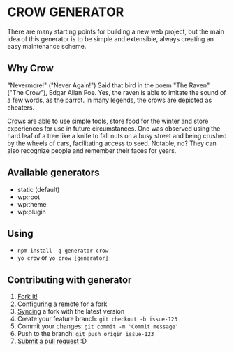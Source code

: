 # CROW GENERATOR #
There are many starting points for building a new web project, but the main idea of this generator is to be simple and extensible, always creating an easy maintenance scheme.

## Why Crow ##

"Nevermore!" ("Never Again!") Said that bird in the poem "The Raven" ("The Crow"), Edgar Allan Poe. Yes, the raven is able to imitate the sound of a few words, as the parrot. In many legends, the crows are depicted as cheaters.

Crows are able to use simple tools, store food for the winter and store experiences for use in future circumstances. One was observed using the hard leaf of a tree like a knife to fall nuts on a busy street and being crushed by the wheels of cars, facilitating access to seed. Notable, no? They can also recognize people and remember their faces for years.

## Available generators ##

- static (default)
- wp:root
- wp:theme
- wp:plugin

## Using ##

- `npm install -g generator-crow`
- `yo crow` or `yo crow [generator]`

## Contributing with generator ##

1. [Fork it!](https://help.github.com/articles/fork-a-repo/)
2. [Configuring](https://help.github.com/articles/configuring-a-remote-for-a-fork/) a remote for a fork
3. [Syncing](https://help.github.com/articles/syncing-a-fork/) a fork with the latest version
4. Create your feature branch: `git checkout -b issue-123`
5. Commit your changes: `git commit -m 'Commit message'`
6. Push to the branch: `git push origin issue-123`
7. [Submit a pull request](https://help.github.com/articles/using-pull-requests/) :D
